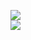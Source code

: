 [![](https://img.shields.io/badge/Made%20With-Github%20Spray-lightgrey.svg?style=for-the-badge&logo=github)](https://github.com/Annihil/github-spray#190)  
[![](https://i.imgur.com/2DrTn0Z.gif)](https://github.com/Annihil/github-spray)